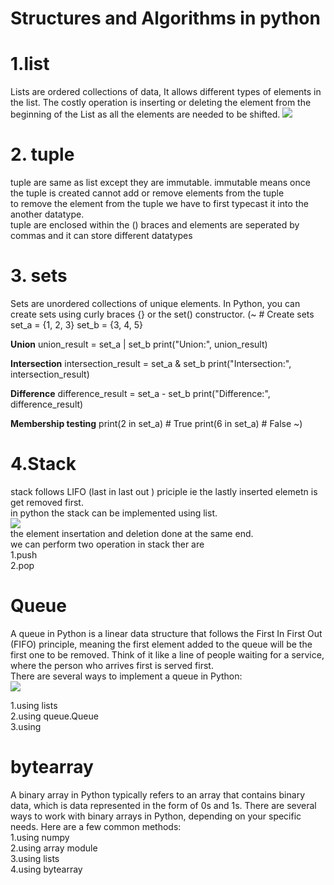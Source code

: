 # Structures and Algorithms in python

<h1> 1.list </h1>
    Lists are ordered collections of data, It allows different types of elements in the list. The costly operation is inserting or deleting the element from the beginning of the List as all the elements are needed to be shifted. 
    <img src="https://github.com/user-attachments/assets/974869e3-a0ef-4762-8f4e-dab63c52af9b">

<h1>2. tuple </h1>
    tuple are same as list except they are immutable. immutable means once the tuple is created cannot add or remove elements from the tuple <br> to remove the element from the tuple we have to first typecast it into the another datatype.
    <br>
    tuple are enclosed within the () braces and elements are seperated by commas and it can store different datatypes 

<h1>3. sets </h3>
     
Sets are unordered collections of unique elements. In Python, you can create sets using curly braces {} or the set() constructor.
(~ # Create sets
set_a = {1, 2, 3}
set_b = {3, 4, 5}

**Union**
union_result = set_a | set_b
print("Union:", union_result)

**Intersection**
intersection_result = set_a & set_b
print("Intersection:", intersection_result)

**Difference**
difference_result = set_a - set_b
print("Difference:", difference_result)

**Membership testing**
print(2 in set_a)  # True
print(6 in set_a)  # False
~)

<h1>4.Stack</h1>
stack follows LIFO (last in last out ) priciple ie the lastly inserted elemetn is get removed first.
<br> in python the stack can be implemented using list.
<br> <img src = "https://github.com/user-attachments/assets/87984e52-035b-4af7-8069-6a4dc84d7d64" !>
<br> the element insertation and deletion done at the same end.
<br> we can perform two operation in stack ther are <br> 1.push <br> 2.pop

<h1>Queue</h1>
A queue in Python is a linear data structure that follows the First In First Out (FIFO) principle, meaning the first element added to the queue will be the first one to be removed. Think of it like a line of people waiting for a service, where the person who arrives first is served first.<br>
There are several ways to implement a queue in Python:<br>
<img src="https://github.com/user-attachments/assets/a01ea920-0d54-4963-a25b-1379d10dbe8c">

1.using lists<br>2.using queue.Queue<br>3.using 

<h1>bytearray</h1>
A binary array in Python typically refers to an array that contains binary data, which is data represented in the form of 0s and 1s. There are several ways to work with binary arrays in Python, depending on your specific needs. Here are a few common methods:<br>
1.using numpy <br>2.using array module <br>3.using lists <br>4.using bytearray


